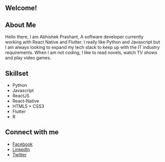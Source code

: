 ## **Welcome!**

## **About Me**

Hello there, I am Abhishek Prashant, A software developer currently working with React Native and Flutter. I really like Python and Javascript but I am always looking to expand my tech stack to keep up with the IT industry requirements. When I am not coding, I like to read novels, watch TV shows and play video games.

## **Skillset**
- Python
- Javascript
- ReactJS
- React-Native
- HTML5 + CSS3
- Flutter
- R

## **Connect with me**

- [Facebook](https://www.facebook.com/abhishek.prashant.35728)
- [LinkedIn](https://www.linkedin.com/in/abhishek-prashant-92b152a9/)
- [Twitter](https://twitter.com/The1WhoIsMany)